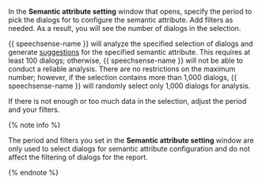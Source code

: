 In the **Semantic attribute setting** window that opens, specify the period to pick the dialogs for to configure the semantic attribute. Add filters as needed. As a result, you will see the number of dialogs in the selection.

{{ speechsense-name }} will analyze the specified selection of dialogs and generate [suggestions](../../../../speechsense/concepts/tags.md#suggestions) for the specified semantic attribute. This requires at least 100 dialogs; otherwise, {{ speechsense-name }} will not be able to conduct a reliable analysis. There are no restrictions on the maximum number; however, if the selection contains more than 1,000 dialogs, {{ speechsense-name }} will randomly select only 1,000 dialogs for analysis.

If there is not enough or too much data in the selection, adjust the period and your filters.   

{% note info %}

The period and filters you set in the **Semantic attribute setting** window are only used to select dialogs for semantic attribute configuration and do not affect the filtering of dialogs for the report.

{% endnote %}
